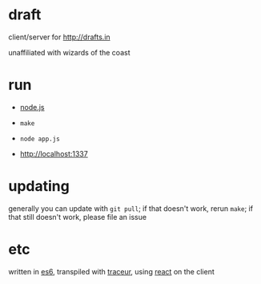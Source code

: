 # draft

client/server for <http://drafts.in>

unaffiliated with wizards of the coast

# run

- [node.js](http://nodejs.org/)

- `make`

- `node app.js`

- <http://localhost:1337>

# updating

generally you can update with `git pull`; if that doesn't work,
rerun `make`; if that still doesn't work, please file an issue

# etc

written in [es6], transpiled with [traceur], using [react] on the client

[es6]: https://github.com/lukehoban/es6features
[traceur]: https://github.com/google/traceur-compiler
[react]: https://github.com/facebook/react

